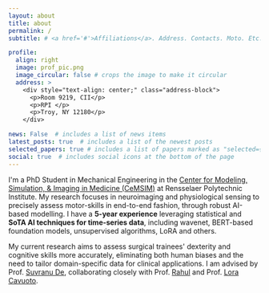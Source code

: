 ```yaml
---
layout: about
title: about
permalink: /
subtitle: # <a href='#'>Affiliations</a>. Address. Contacts. Moto. Etc.

profile:
  align: right
  image: prof_pic.png
  image_circular: false # crops the image to make it circular
  address: >
    <div style="text-align: center;" class="address-block">
      <p>Room 9219, CII</p>
      <p>RPI </p>
      <p>Troy, NY 12180</p>
    </div>

news: False  # includes a list of news items
latest_posts: true  # includes a list of the newest posts
selected_papers: true # includes a list of papers marked as "selected={true}"
social: true  # includes social icons at the bottom of the page
---
```



I'm a PhD Student in Mechanical Engineering in the [Center for Modeling, Simulation, & Imaging in Medicine (CeMSIM)](https://cemsim.rpi.edu/) at Rensselaer Polytechnic Institute. My research focuses in neuroimaging and physiological sensing to precisely assess motor-skills in end-to-end fashion, through robust AI-based modelling. I have a **5-year experience** leveraging statistical and **SoTA AI techniques for time-series data**, including wavenet, BERT-based foundation models, unsupervised algorithms, LoRA and others.

My current research aims to assess surgical trainees' dexterity and cognitive skills more accurately, eliminating both human biases and the need to tailor domain-specific data for clinical applications. I am advised by Prof. [Suvranu De](https://eng.famu.fsu.edu/about/engineering-dean-suvranu-de), collaborating closely with Prof. [Rahul](https://faculty.rpi.edu/rahul-rahul) and Prof. [Lora Cavuoto](https://engineering.buffalo.edu/industrial-systems/people/faculty-directory.host.html/content/shared/engineering/industrial-systems/profiles/faculty/cavuoto-lora.detail.latest-news.html).



<!--
Write your biography here. Tell the world about yourself. Link to your favorite [subreddit](http://reddit.com). You can put a picture in, too. The code is already in, just name your picture `prof_pic.jpg` and put it in the `img/` folder.test

Put your address / P.O. box / other info right below your picture. You can also disable any of these elements by editing `profile` property of the YAML header of your `_pages/about.md`. Edit `_bibliography/papers.bib` and Jekyll will render your [publications page](/al-folio/publications/) automatically.

Link to your social media connections, too. This theme is set up to use [Font Awesome icons](http://fortawesome.github.io/Font-Awesome/) and [Academicons](https://jpswalsh.github.io/academicons/), like the ones below. Add your Facebook, Twitter, LinkedIn, Google Scholar, or just disable all of them.
-->
